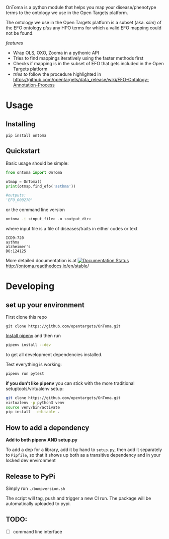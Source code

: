OnToma is a python module that helps you map your disease/phenotype terms to the
ontology we use in the Open Targets platform. 

The ontology we use in the Open Targets platform is a subset (aka. _slim_) of 
the EFO ontology _plus_ any HPO terms for which a valid EFO mapping could
not be found.


*features*

- Wrap OLS, OXO, Zooma in a pythonic API
- Tries to find mappings iteratively using the faster methods first
- Checks if mapping is in the subset of EFO that gets included in the 
Open Targets platform
- *tries to* follow the procedure highlighted in https://github.com/opentargets/data_release/wiki/EFO-Ontology-Annotation-Process

# Usage

## Installing

`pip install ontoma`

## Quickstart

Basic usage should be simple:

```python
from ontoma import OnToma

otmap = OnToma()
print(otmap.find_efo('asthma'))

#outputs:
'EFO_000270'
```

or the command line version

```sh
ontoma -i <input_file> -o <output_dir>
```

where input file is a file of diseases/traits in either codes or text

```
ICD9:720
asthma
alzheimer's
DO:124125
```

More detailed documentation is at [![Documentation Status](https://readthedocs.org/projects/ontoma/badge/?version=latest)](http://ontoma.readthedocs.io/en/latest/?badge=latest)
http://ontoma.readthedocs.io/en/stable/

# Developing

## set up your environment
First clone this repo

```
git clone https://github.com/opentargets/OnToma.git
```

[Install pipenv](https://pipenv.readthedocs.io/en/latest/install/#homebrew-installation-of-pipenv) and then run
```sh
pipenv install --dev
```
to get all development dependencies installed. 

Test everything is working:
```sh
pipenv run pytest
```

**if you don't like pipenv** you can stick with the more traditional
setuptools/virtualenv setup:

```sh
git clone https://github.com/opentargets/OnToma.git
virtualenv -p python3 venv
source venv/bin/activate
pip install --editable .
```

## How to add a dependency

**Add to both pipenv AND setup.py**

To add a dep for a library, add it by hand to `setup.py`, then add it separately
to `Pipfile`, so that it shows up both as a transitive dependency and in your
locked dev environment

## Release to PyPi

Simply run `./bumpversion.sh`

The script will tag, push and trigger a new CI run. 
The package will be automatically uploaded to pypi. 

## TODO:


- [ ] command line interface